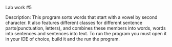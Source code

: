Lab work #5

Description: This program sorts words that start with a vowel by second character. It also features different classes for different sentence parts(punctuation, letters), and combines these members into words, words into sentences and sentences into text. To run the program you must open it in your IDE of choice, build it and the run the program.
